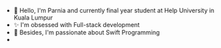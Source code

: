 - 👋 Hello, I'm Parnia and currently final year student at Help University in Kuala Lumpur
- ✨ I'm obsessed with Full-stack development
- 👀 Besides, I'm passionate about Swift Programming
-
<!---
Parnia-sakhaei/Parnia-sakhaei is a ✨ special ✨ repository because its `README.md` (this file) appears on your GitHub profile.
You can click the Preview link to take a look at your changes.
--->
